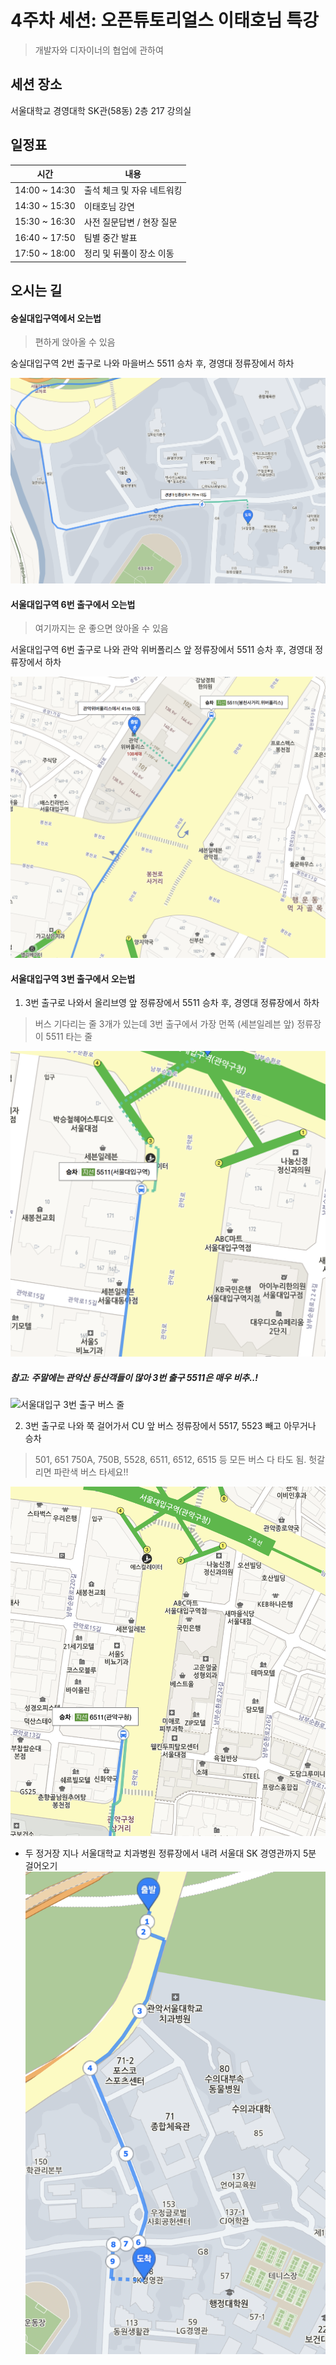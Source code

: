 # 4주차 세션: 오픈튜토리얼스 이태호님 특강
> 개발자와 디자이너의 협업에 관하여  
  
  
## 세션 장소  

서울대학교 경영대학 SK관(58동) 2층 217 강의실  


## 일정표   

| 시간            | 내용                           |
|----------------|-------------------------------|
|14:00 ~ 14:30   |출석 체크 및 자유 네트워킹          |
|14:30 ~ 15:30   |이태호님 강연                    |
|15:30 ~ 16:30   |사전 질문답변 / 현장 질문          |
|16:40 ~ 17:50   |팀별 중간 발표                   |
|17:50 ~ 18:00   |정리 및 뒤풀이 장소 이동          |
  

## 오시는 길 


#### 숭실대입구역에서 오는법 
> 편하게 앉아올 수 있음

숭실대입구역 2번 출구로 나와 마을버스 5511 승차 후, 경영대 정류장에서 하차

![숭실대입구 5511](./screenshot01.png)


#### 서울대입구역 6번 출구에서 오는법 
> 여기까지는 운 좋으면 앉아올 수 있음

서울대입구역 6번 출구로 나와 관악 위버폴리스 앞 정류장에서 5511 승차 후, 경영대 정류장에서 하차 

![서울대입구 6번 출구 5511](./screenshot02.png)


#### 서울대입구역 3번 출구에서 오는법 

1. 3번 출구로 나와서 올리브영 앞 정류장에서 5511 승차 후, 경영대 정류장에서 하차 
> 버스 기다리는 줄 3개가 있는데 3번 출구에서 가장 먼쪽 (세븐일레븐 앞) 정류장이 5511 타는 줄 

![서울대입구 3번 출구 5511](./screenshot03.png)

##### 참고: 주말에는 관악산 등산객들이 많아 3번 출구 5511은 매우 비추..!
![서울대입구 3번 출구 버스 줄](http://cfile217.uf.daum.net/image/165EB4154CD78DE9320121)

2. 3번 출구로 나와 쭉 걸어가서 CU 앞 버스 정류장에서 5517, 5523 빼고 아무거나 승차 
> 501, 651 750A, 750B, 5528, 6511, 6512, 6515 등 모든 버스 다 타도 됨. 헛갈리면 파란색 버스 타세요!! 

![관악구청 정류장](./screenshot04.png)

- 두 정거장 지나 서울대학교 치과병원 정류장에서 내려 서울대 SK 경영관까지 5분 걸어오기 
![치과병원 정류장](./screenshot05.png)

